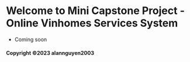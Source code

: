 # Welcome to Mini Capstone Project - Online Vinhomes Services System

* Coming soon

#### Copyright &#169;2023 alannguyen2003